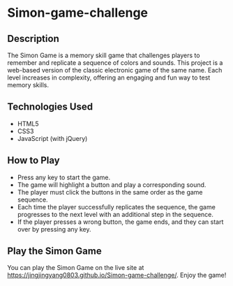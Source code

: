 # Simon-game-challenge

## **Description**

The Simon Game is a memory skill game that challenges players to remember and replicate a sequence of colors and sounds. This project is a web-based version of the classic electronic game of the same name. Each level increases in complexity, offering an engaging and fun way to test memory skills.

## **Technologies Used**

- HTML5
- CSS3
- JavaScript (with jQuery)

## **How to Play**

- Press any key to start the game.
- The game will highlight a button and play a corresponding sound.
- The player must click the buttons in the same order as the game sequence.
- Each time the player successfully replicates the sequence, the game progresses to the next level with an additional step in the sequence.
- If the player presses a wrong button, the game ends, and they can start over by pressing any key.

## **Play the Simon Game**

You can play the Simon Game on the live site at https://jingjingyang0803.github.io/Simon-game-challenge/. Enjoy the game!

